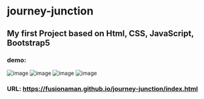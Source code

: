 # journey-junction
## My first Project based on Html, CSS, JavaScript, Bootstrap5

### demo:
![image](https://github.com/user-attachments/assets/6aee431d-7f0c-44ed-b6bb-5a5cd03715f7)
![image](https://github.com/user-attachments/assets/f920dc57-7ca4-470a-93f9-bc5ad6e579ba)
![image](https://github.com/user-attachments/assets/84c120c4-f9b5-44e5-b15d-8b5292e5f3d0)
![image](https://github.com/user-attachments/assets/3bf2706c-14da-442e-a33b-f52f0cc0b435)

### URL: https://fusionaman.github.io/journey-junction/index.html



